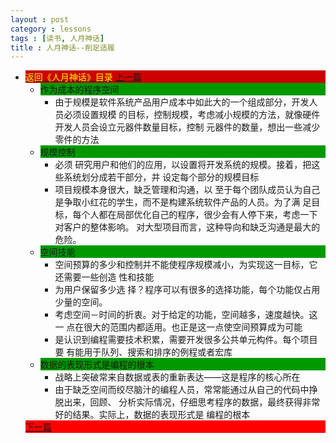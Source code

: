 ```yaml
---
layout : post
category : lessons
tags : [读书, 人月神话]
title : 人月神话--削足适履
---
```


<div><ul>
	<li><div style="background-color:#cc0000;">
<a href="/lessons/2013/01/30/man-month-read00/" title="返回《人月神话》目录"><font color="#FFFF00" >返回《人月神话》目录</font></a>
<a href="/lessons/2013/04/08/man-month-read08/" title="上一篇">上一篇</a></div>
		<ul>
	<li><div style="background-color:#009900;">作为成本的程序空间</div>
		<ul>
	<li><div>由于规模是软件系统产品用户成本中如此大的一个组成部分，开发人员必须设置规模 的目标，控制规模，考虑减小规模的方法，就像硬件开发人员会设立元器件数量目标，控制 元器件的数量，想出一些减少零件的方法</div></li></ul></li>
	<li><div style="background-color:#009900;">规模控制</div>
		<ul>
	<li><div>必须 研究用户和他们的应用，以设置将开发系统的规模。接着，把这些系统划分成若干部分，并 设定每个部分的规模目标</div></li>
	<li><div>项目规模本身很大，缺乏管理和沟通，以 至于每个团队成员认为自己是争取小红花的学生，而不是构建系统软件产品的人员。为了满 足目标，每个人都在局部优化自己的程序，很少会有人停下来，考虑一下对客户的整体影响。 对大型项目而言，这种导向和缺乏沟通是最大的危险。</div></li></ul></li>
	<li><div style="background-color:#009900;">空间技能</div>
		<ul>
	<li><div>空间预算的多少和控制并不能使程序规模减小，为实现这一目标，它还需要一些创造 性和技能</div></li>
	<li><div>为用户保留多少选 择？程序可以有很多的选择功能，每个功能仅占用少量的空间。</div></li>
	<li><div>考虑空间－时间的折衷。对于给定的功能，空间越多，速度越快。这一 点在很大的范围内都适用。也正是这一点使空间预算成为可能</div></li>
	<li><div>是认识到编程需要技术积累，需要开发很多公共单元构件。每个项目要 有能用于队列、搜索和排序的例程或者宏库</div></li></ul></li>
	<li><div style="background-color:#009900;">数据的表现形式是编程的根本</div>
		<ul>
	<li><div>战略上突破常来自数据或表的重新表达——这是程序的核心所在</div></li>
	<li><div>由于缺乏空间而绞尽脑汁的编程人员，常常能通过从自己的代码中挣脱出来，回顾、 分析实际情况，仔细思考程序的数据，最终获得非常好的结果。实际上，数据的表现形式是 编程的根本</div></li></ul></li></ul>
	<div style="background-color:#ff0000;"><a href="/lessons/2013/04/08/man-month-read10/" title="下一篇">下一篇</a></div>
</li></ul></div>